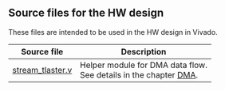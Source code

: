## Source files for the HW design

These files are intended to be used in the HW design in Vivado.

| Source file                                                  | Description                                                  |
| ------------------------------------------------------------ | ------------------------------------------------------------ |
| [stream_tlaster.v](https://github.com/viktor-nikolov/Zynq-XADC-DMA-lwIP/blob/main/sources/HDL/stream_tlaster.v) | Helper module for DMA data flow.  <br />See details in the chapter [DMA](https://github.com/viktor-nikolov/Zynq-XADC-DMA-lwIP/tree/main#dma-direct-memory-access). |